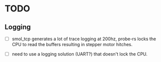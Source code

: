 # TODO

## Logging

- [ ] smol_tcp generates a lot of trace logging at 200hz, probe-rs locks the CPU to read the buffers resulting in stepper motor hitches. 
- [ ] need to use a logging solution (UART?) that doesn't lock the CPU.

